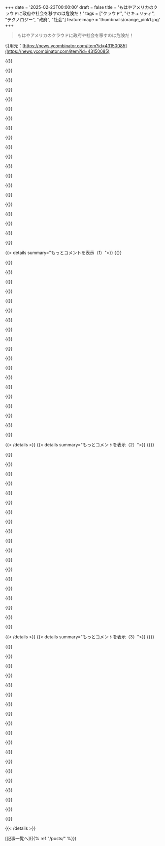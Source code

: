 +++
date = '2025-02-23T00:00:00'
draft = false
title = 'もはやアメリカのクラウドに政府や社会を移すのは危険だ！'
tags = ["クラウド", "セキュリティ", "テクノロジー", "政府", "社会"]
featureimage = 'thumbnails/orange_pink1.jpg'
+++

> もはやアメリカのクラウドに政府や社会を移すのは危険だ！

引用元：[https://news.ycombinator.com/item?id=43150085](https://news.ycombinator.com/item?id=43150085)

{{<matomeQuote body="この記事の著者であるBert Hubertは普通の活動家やLinuxハッカーとは違って、政府のITコンサルタント経験もあり、技術と政府の両方を理解している貴重な存在。彼の影響でオランダやEUの政府がアメリカのクラウドから移行するきっかけになればいいなと思ってる。" userName="skrebbel" createdAt="2025-02-23T18:28:47" color="#ff5733">}}

{{<matomeQuote body="活動家たちの声を無視する政府を責める気はないが、脅威は15年前から明白だったと思う。最近のアメリカの政権交代で行動に移る準備ができたのかもだが、懸念材料も多い。特に経済的な影響があれば政府が求められる対応をするか疑問だ。" userName="fasbiner" createdAt="2025-02-24T02:18:54" color="#ff5733">}}

{{<matomeQuote body="最近のアメリカの影響がヨーロッパの政治思想に大きな影響を与えたと思う。具体的な変化は時間がかかるだろうが、今こそヨーロッパがアメリカの技術依存を断ち切るチャンスだと感じる。" userName="skrebbel" createdAt="2025-02-24T09:16:31" color="#ff5c5c">}}

{{<matomeQuote body="EUのクラウドベンダーで次の条件を満たすところはあるの？<br>コンピュートやストレージ、DB、ユーザ管理、SDN、構成管理、秘密管理、CDN、DNS、ドメインと証明書登録、メール/SMS、メッセージブローカ、ストリーミングブローカ。" userName="jerjerjer" createdAt="2025-02-24T20:46:33" color="">}}

{{<matomeQuote body="基本的なセキュリティ対策とオープンスタンダードを使っていれば、ユーロクラウドへの移行は簡単だったはず。心配する必要はないと思うけど、そうでないなら多くの人が責任を問われるべき。" userName="Recurecur" createdAt="2025-02-24T07:03:05" color="">}}

{{<matomeQuote body="どうしてアメリカの技術を捨てるコストが15年前に比べて100-1000倍も上がってると思うの？以前はアメリカの製品がヨーロッパのビジネスには欠かせなかったし、サーバーやデスクトップでも使われてたから。" userName="jononor" createdAt="2025-02-24T16:31:27" color="">}}

{{<matomeQuote body="移行先はどこ？ScalewayやUpCloudといったEUのクラウドプロバイダーは比較できる？従来のアプリを移すのは難しいと思うし、ユニオンが支援しなければ無理だろうな。" userName="Mossy9" createdAt="2025-02-23T18:54:29" color="#ff5733">}}

{{<matomeQuote body="ITの世界から言わせてもらえば、最初からクラウド特有のものを使わないべき。移行時のコストを考えれば、標準的な方法でできるかを常に考えるべき。Azure Functionsのようなものも、インフラを管理するなら標準的なツールにする必要がある。" userName="stego-tech" createdAt="2025-02-24T02:21:17" color="#ff33a1">}}

{{<matomeQuote body="VMやDockerコンテナにこだわっても、ネットワーキングは簡単じゃない。AzureやAWSのネットワークは考え方が全然違うし、特にセキュリティ面は大変。" userName="smackeyacky" createdAt="2025-02-24T08:05:21" color="#ff5733">}}

{{<matomeQuote body="複雑なネットワークインフラが必要ならシンプルなプロキシやネットワーク分割で対処できることも多い。他にどんな特別な機能を考えてるの？AWSで使ってたけど、今は自分でホスティングしてる。" userName="raxxorraxor" createdAt="2025-02-24T12:29:58" color="">}}

{{<matomeQuote body="どこに移すって？自国のデータセンターを作って、クラウド環境を構築するのは難しくないし、オープンソースのクラウドも割合簡単。80％のソフトはOSSで揃ってて、残りはプロプライエタリやカスタム。すでに複数のプロバイダーがOpenStackを使った“公共クラウド”を提供してるのに、みんな有名なプロバイダーを使うのは何でだろうね？" userName="0xbadcafebee" createdAt="2025-02-24T02:17:20" color="">}}

{{<matomeQuote body="OpenStackを運営してる者として、いくつか指摘しておくね。Telco以外でOpenStackはほぼ終わってるし、みんな次のステップを考えてる。プロダクト間の互換性が悪くて、カスタマーエクスペリエンスが最悪なんだ。DOやHetznerの方が優れてるで。" userName="busterarm" createdAt="2025-02-24T15:18:47" color="#ff5733">}}

{{<matomeQuote body="実際にOpenStackの顧客として使ってみた感じ、機能はDOやHetznerよりも充実してる。APIもオープンだし、単にIaaSが必要なら必要ないけど。OpenStackの維持は大変だけど、運営してくれるならお金払う価値はあるね。" userName="0xbadcafebee" createdAt="2025-02-24T15:57:33" color="">}}

{{<matomeQuote body="OpenStackの顧客としての経験はあまり快適じゃないね。いつもトラブル続きで、サポートチケットが山ほど溜まってる。" userName="busterarm" createdAt="2025-02-24T17:09:54" color="">}}

{{<matomeQuote body="サポートチケットの山とムスカやアメリカの王による信頼の管理、どちらがマシかな？多くの開発者はチケットの問題に向き合う方が楽だと思うかもしれない。" userName="evolve2k" createdAt="2025-02-24T19:53:26" color="">}}

{{<matomeQuote body="＞OpenStackは互換性が悪く、ドキュメントも不足している。客の体験は最悪なんだ。別のソリューションの犠牲者になったんだね。OpenStackはつまらなくはないけど、ドキュメントがしっかりしてて、REST APIやRPCでつながる部品の集合なんだ。多くの企業がまだOpenStack使ってるし、移行も比較的楽しめるよ。" userName="nyrikki" createdAt="2025-02-24T18:32:09" color="">}}

{{<matomeQuote body="違う、全くそうじゃない。複雑さの問題じゃなくて、OpenStackの開発者によるバグや問題の多さが問題なんだ。例えば、CinderのAPIでエラーが出ることも多いから、開発のプロセスが甘いんだよ。" userName="busterarm" createdAt="2025-02-24T19:16:32" color="">}}

{{<matomeQuote body="面白い、情報をありがとう！OpenStackプロバイダーのリンク、持ってる経験を教えてくれない？" userName="Mossy9" createdAt="2025-02-24T05:36:04" color="">}}

{{<matomeQuote body="Rackspaceは典型的なプロバイダーで、本当に最低だった。実際に見たのは内部のOpenStackだったけど、プロバイダーは独自に構築することが多かったね。" userName="matt-p" createdAt="2025-02-24T09:23:39" color="">}}

{{<matomeQuote body="Scalewayはこの手の用途にはかなり良い代替品だと思う。サーバーレス機能やオブジェクトストレージなど、管理されたサービスが揃ってるからね。" userName="buildfocus" createdAt="2025-02-23T19:25:35" color="#45d325">}}

{{< details summary="もっとコメントを表示（1）">}}
{{<matomeQuote body="Scalewayは残念ながら信頼性がかなり悪くて、ここ数年大きな障害が年に数回あったんだ。新しいCTOが改善に力を入れているらしいから期待はしてるけど、便利だからこそなんとか頑張ってほしい。" userName="neoromantique" createdAt="2025-02-23T21:53:25" color="">}}

{{<matomeQuote body="OpenFaaSやKnativeが選択肢になるよ。特にKnativeはKubernetesに直接触れずにアプリを扱えるから便利。でも、主要なクラウドプロバイダーから離れるためには投資が必要だから、その点は気をつけてね。" userName="kefirlife" createdAt="2025-02-23T19:41:18" color="">}}

{{<matomeQuote body="チームが必要になるけど、ここでは人材は問題ないよ。ただ、時間とお金がかなりかかるから注意が必要。kubernetesやOpenFaaSだけじゃなくて、ストレージやデータベースも考えないといけないから、全体的にかなりの作業になると思う。" userName="matt-p" createdAt="2025-02-23T21:02:08" color="">}}

{{<matomeQuote body="OpenStackはKVMやネットワーク、オーケストレーションができるし、ストレージはcephが一般的だよ。DBの管理は少し手間がかかるけど、必要な機能はほぼカバーできると思うよ。オープンソースだしね。" userName="sekh60" createdAt="2025-02-23T21:28:52" color="#38d3d3">}}

{{<matomeQuote body="AWSのEBSボリュームは、io2以外のモデルは年間故障率が0.2%なんだ。1000個使ってたら、統計では2個は失われる計算だね。io2は0.001%だけど、完全にゼロではない。" userName="champtar" createdAt="2025-02-23T21:44:35" color="">}}

{{<matomeQuote body="Googleが地元のオペレーションパートナーにソフトウェアスタックを提供するプランを進めてるみたい。でも、コードの検証ができないから、やっぱりリスクはあるよね。" userName="anon84873628" createdAt="2025-02-23T19:47:06" color="">}}

{{<matomeQuote body="記事にあったけど、>「EU内の特別なサーバーで安心できる」と思うのは幻想なんだ。問題はバックドアじゃなくて、アメリカ政府がGoogleに指示を出せば、従わざるを得ないってこと。" userName="decimalenough" createdAt="2025-02-23T20:05:01" color="#ff5c5c">}}

{{<matomeQuote body="その国の司法管轄内で運営されているならそうだね。国外のシステムには同じ政策は及ばないから、セキュアなソリューションが提供されることがあるよ。" userName="Sparkyte" createdAt="2025-02-24T02:41:21" color="">}}

{{<matomeQuote body="それはちょっと無邪気だと思う。もしアメリカ政府がGoogleに国際サイトを全部シャットダウンしろと言ったら、サーバーがどこにあろうと関係ないと思うしね。今の政府に依存するのもリスクがあるよ。" userName="jmye" createdAt="2025-02-24T03:21:01" color="#ff5c5c">}}

{{<matomeQuote body="その国の政府がローカル企業にアメリカの親会社と分離させることもある。地域のサーバーは大抵ローカル子会社が持っているから、複雑な問題だよね。" userName="withinboredom" createdAt="2025-02-24T16:36:11" color="">}}

{{<matomeQuote body="そんなことないよ。この手のクラウドサービスはGoogleやアメリカに帰らないのが特徴なんだから。サポートはパートナー次第だけど、急にサービス停止されることはないよ。" userName="jankeymeulen" createdAt="2025-02-23T20:33:58" color="">}}

{{<matomeQuote body="Googleがそれを停止できないなら、なんで彼らに金を払うの？お金がかかるなら、そのルートを今やればいいじゃん。結局、顧客が将来の時間を支配できるようにするためにこのセットアップがあるはずなのに、ただ無駄じゃない？" userName="saghm" createdAt="2025-02-23T23:15:08" color="">}}

{{<matomeQuote body="フランスにはGoogleとThalesのパートナーシップであるサイトがあって、Thalesが90％を持ち、データセンターを管理してるんだ。数ヶ月後に稼働予定で、AWSから移行する予定だよ。" userName="fclairamb" createdAt="2025-02-24T06:57:01" color="#ff5733">}}

{{<matomeQuote body="クラウド特有のアプリ（Azure functionsなど）はどうするの？作らない方がいい。その会社に縛られるのは危険だし、移行コストは実際には見積もられているより低いよ。" userName="riehwvfbk" createdAt="2025-02-23T20:01:12" color="#ff5733">}}

{{<matomeQuote body="気持ちはわかるけど、オランダ人としてはアメリカのクラウドにデータが移行されることよりも、政府が自分たちでIT関連のことをする方が心配っていうね。失敗したプロジェクトのリストを見てもそのスキルがないのが分かる。" userName="speleding" createdAt="2025-02-24T11:12:06" color="">}}

{{<matomeQuote body="それは失敗ばかり聞いているからでしょ。" userName="28304283409234" createdAt="2025-02-24T11:59:52" color="">}}

{{<matomeQuote body="言いたいのは、本当に誠実じゃない平行構築をやめるべきってこと。ヨーロッパは消費者テック業界を育てたいだけ。Google Analyticsなんかは模倣するのが難しいし、アメリカの技術企業には規制が通用してない。結局は高いタリフを課して市場を変えたいだけ。" userName="cavisne" createdAt="2025-02-23T21:14:41" color="#45d325">}}

{{<matomeQuote body="あなたの言うことは本当だけど、競争力を持つためには安くていいサービスが必要なのに、価格を上げるのは健全なエコシステムの対策とは言えない。EU市民はプライバシーを大事にしているけど、アメリカの裁判所での不利を心配する声も聞くから、データ共有協定も意味があると思う。" userName="pm3003" createdAt="2025-02-23T21:47:53" color="">}}

{{<matomeQuote body="それってObama政権やBiden政権に影響力があるってこと？" userName="grandempire" createdAt="2025-02-23T20:24:34" color="">}}

{{<matomeQuote body="秘密をクラウドに移すことなんて、最初から安全じゃなかったよね。アメリカ政府が自分たちの秘密をクラウドに移してるのを未だに信じられない。ハードウェアを持ってる人から秘密は守れないっての。" userName="pclmulqdq" createdAt="2025-02-23T16:07:21" color="#ff5c5c">}}


{{< /details >}}
{{< details summary="もっとコメントを表示（2）">}}
{{<matomeQuote body="アメリカは独自の物理的なクラウドを運用していて、大きなクラウド企業が設計してる。公的なクラウドではデータセンターが政府の審査を受けてて、地域ごとに許可が異なるんだ。アメリカのクラウド利用は他国より進んでいて、技術的な要件が足かせになってるところもある。" userName="jandrewrogers" createdAt="2025-02-23T16:39:29" color="#ff5c5c">}}

{{<matomeQuote body="この意見は重要だね。私の近くにはGoogleの巨大なクラウド倉庫があって、米政府用のサーバーがあるよ。Googleの契約による電力供給や物理的なセキュリティを利用できるし、サーバーの安全性も保たれてる。" userName="vimbtw" createdAt="2025-02-23T19:53:37" color="#ff5733">}}

{{<matomeQuote body="他の国がクラウドに慎重なのは、主要なクラウドプロバイダーがアメリカの会社だから。NSAはアメリカ企業を情報セキュリティの武器として利用してきた長い歴史があるからね。" userName="KennyBlanken" createdAt="2025-02-23T19:28:26" color="">}}

{{<matomeQuote body="イスラエルについてはCheck Pointのファイアウォールとか、Express VPNを持っている会社を挙げるかな。" userName="red-iron-pine" createdAt="2025-02-24T18:52:11" color="">}}

{{<matomeQuote body="物理的な隔離は、ここでの懸念にはあんまり関係ないんじゃない？ヨーロッパの主な心配は、ランダムな人がサーバーからハードディスクを抜くことじゃないから。" userName="dataflow" createdAt="2025-02-23T19:21:31" color="">}}

{{<matomeQuote body="技術の問題じゃなくて、米国のCloud Actが多くの進展を妨げてるんだ。ここにいる信頼できる技術者は、米国のクラウドプロバイダーを信用してないよ。" userName="radicalbyte" createdAt="2025-02-23T20:07:17" color="#ff5c5c">}}

{{<matomeQuote body="ドイツのクラウドも同じで、Azure StackをDeutsche Telekomの子会社が運営してるはずだよ。" userName="tremon" createdAt="2025-02-26T16:35:54" color="">}}

{{<matomeQuote body="アメリカ政府は自分たち専用のGOVクラウドデータセンターを持ってる。AzureやAWSが運営してるけど、使用に制限があるから、あまり公にはされてない。" userName="rapatel0" createdAt="2025-02-23T16:54:14" color="#ff5733">}}

{{<matomeQuote body="主要なクラウドベンダー（Azure、AWS、GCP、Oracle）は、GovCloud地域に加えて、エアギャップ地域も持ってるよ。" userName="locusofself" createdAt="2025-02-24T00:05:04" color="">}}

{{<matomeQuote body="AmazonやMicrosoftって、政府のデータに対して興味を持ってるんじゃないかって話だよね、普通は関わっちゃいけないのに。" userName="ocdtrekkie" createdAt="2025-02-23T17:47:10" color="#785bff">}}

{{<matomeQuote body="政府はAmazonやMicrosoftに対して色んな圧力をかける力を持ってるけど、EUの政府はそんなの持ってないってことだ。" userName="aprilthird2021" createdAt="2025-02-23T18:05:24" color="">}}

{{<matomeQuote body="役所で扱う人が前にAmazonやMicrosoftにいたり、また戻ったりするって考えたら、政府に圧力なんてないようなもんだよ。政府は逆にこれらの企業を他と比べるための道具だし。" userName="pessimizer" createdAt="2025-02-23T23:03:03" color="">}}

{{<matomeQuote body="米国政府の圧力：20万ドルの罰金、控訴可能。" userName="_DeadFred_" createdAt="2025-02-23T18:53:55" color="">}}

{{<matomeQuote body="米国政府の圧力：FISAの秘密裁判、刑務所行き。" userName="tyre" createdAt="2025-02-23T19:39:37" color="">}}

{{<matomeQuote body="この施設のHSMに触れたら、消えたような気分になれるよ。" userName="overstay8930" createdAt="2025-02-23T20:47:39" color="">}}

{{<matomeQuote body="今の政府とじゃ無理だね。" userName="userbinator" createdAt="2025-02-23T20:59:44" color="">}}

{{<matomeQuote body="”あんたの持ってる独占、なかなかいいね。Commerce省に調査されちゃうと厄介だよ。”" userName="int_19h" createdAt="2025-02-27T01:39:35" color="">}}

{{<matomeQuote body="そうだね、私も賛成。データの重要性を考えると、一般市民が「データが静止している状態」の原則を理解してないのが不思議。" userName="ivanmontillam" createdAt="2025-02-23T17:13:02" color="#45d325">}}

{{<matomeQuote body="じゃあ、アメリカはTikTokを禁止する権利を持ってるの？" userName="cscurmudgeon" createdAt="2025-02-23T20:13:56" color="">}}

{{<matomeQuote body="いや、それは行き過ぎだよ。国民がデータを勝手に渡したいならそれは彼らの権利だし、せいぜい米国政府はその危険性を教育するべき。まあ、政府関係者はデータ損失防止策を講じるべきだと思うけど。公衆の健康の問題なら禁止しても良いが、Metaの影響力があるから無理だろうね。データ管理の問題でTikTokを制限するのは行き過ぎだよ。TikTokのユーザーがInstagramよりもTikTokを選ぶのは彼らの自由だ。" userName="ivanmontillam" createdAt="2025-02-23T20:35:52" color="">}}


{{< /details >}}
{{< details summary="もっとコメントを表示（3）">}}
{{<matomeQuote body="米国政府の秘密は常に契約業者によって保持されている。典型的な政府の秘密はLockheed Martinが設計した飛行機の計画みたいなものでしょ。" userName="closeparen" createdAt="2025-02-23T16:36:48" color="">}}

{{<matomeQuote body="Elon Muskが全データにアクセスするなんて、怖いよ。彼の選挙に対するプロパガンダ装置を考えると恐ろしい。" userName="zombiwoof" createdAt="2025-02-23T19:34:16" color="#ff33a1">}}

{{<matomeQuote body="保守派に向けたプロパガンダがあった時、そんなに恐れてた？今はあまり過激じゃなくて、他の意見も受け入れられるようになった。" userName="DamnYuppie" createdAt="2025-02-24T16:13:46" color="">}}

{{<matomeQuote body="セキュリティは単純に“安全”と“危険”の二元論じゃないよ。" userName="rcpt" createdAt="2025-02-23T16:28:14" color="">}}

{{<matomeQuote body="世界中がSnowdenやWikileaks Vault 7でNSAやCIAの大規模なスパイの証拠を知ってる。政府の秘密を米国のクラウドに移すなんて、12年以上前から狂ってる。" userName="dmantis" createdAt="2025-02-23T16:31:27" color="#785bff">}}

{{<matomeQuote body="https://www.usenix.org/system/files/1401_08-12_mickens.pdf まあ、魔法のアミュレットでも手に入れたらいいんじゃない？" userName="rcpt" createdAt="2025-02-23T16:42:38" color="">}}

{{<matomeQuote body="いいね、アップロードする前に全部暗号化して、鍵はクライアント側に置いておこう。親が言ってる通りじゃない？安全/安全でないの二元論は誰にも役立たないよ。" userName="raverbashing" createdAt="2025-02-23T16:41:06" color="#38d3d3">}}

{{<matomeQuote body="暗号化されたデータの計算が、すぐに解決できたなんて知らなかったよ。" userName="ta988" createdAt="2025-02-23T17:33:25" color="">}}

{{<matomeQuote body="もしかして限界を知ってるの？知らない人のために、その技術についてはここを見てね： https://en.m.wikipedia.org/wiki/Homomorphic_encryption" userName="erikerikson" createdAt="2025-02-23T19:19:02" color="">}}

{{<matomeQuote body="政府の秘密については、どこまで隠すべきかっていうのは難しい問題だよね。一部は隠す必要があると思うけど、過剰な秘密主義は危険だと思うんだ。確かに機密情報は守るべきだけど、隠さなくてもいいことまで隠すのは良くないよ。" userName="cogman10" createdAt="2025-02-23T17:39:21" color="#45d325">}}

{{<matomeQuote body="FOIAのおかげで、アメリカ政府はかなり透明性がある民主主義なんだよね。これが他の国でも模倣されるようになったくらいに。" userName="Andrex" createdAt="2025-02-23T19:07:38" color="">}}

{{<matomeQuote body="政府用のクラウドの仕組みをちゃんと理解してないんじゃないかな。GovCloudは敏感なデータや制御された非機密情報を管理するために使われているらしいよ。アメリカ政府が機密情報を企業のクラウドに入れるとは思えない。でも機密でない情報は多々あるから、その辺は必要なんじゃないかな。" userName="dangus" createdAt="2025-02-23T16:43:43" color="#ff33a1">}}

{{<matomeQuote body="機密情報用のクラウド環境もちゃんとあるから、見てみた方がいいよ。アメリカには特化したクラウドサービスがあって、そこでは変なことは起きにくい。" userName="thesuperbigfrog" createdAt="2025-02-23T17:36:53" color="">}}

{{<matomeQuote body="ハードウェアを持っている人には秘密は守れないけど、物理的に国内に置かれてて、クラウド業者の従業員が見張られている場合はどうなの？それは主権クラウドと呼ばれて、すべてのクラウド業者がやってることなんだよ。" userName="breadwinner" createdAt="2025-02-23T17:10:10" color="">}}

{{<matomeQuote body="でも、アメリカの法律はそこにも及ぶんじゃないかな、アメリカの会社が所有していたら。" userName="tpm" createdAt="2025-02-23T17:12:01" color="">}}

{{<matomeQuote body="SSDを持っている人からあなたの秘密を守ることはできるじゃん、それが暗号化の目的なんだから。" userName="whimsicalism" createdAt="2025-02-23T16:55:46" color="">}}

{{<matomeQuote body="元の発言をただのデータ保存に縮小してる気がするけど、ハードウェアとはデータの保管だけじゃないってことだからね。もし暗号化されてないデータがAWSを通ってしまったら、それはアクセスできることになってしまう。" userName="ncallaway" createdAt="2025-02-23T17:08:26" color="#38d3d3">}}

{{<matomeQuote body="「政府が秘密をクラウドに移すことは安全じゃない」って言ってるけど、これはデータ移動に関することじゃないの？" userName="whimsicalism" createdAt="2025-02-23T18:27:08" color="">}}

{{<matomeQuote body="それは全く完璧なものではないね。" userName="TechDebtDevin" createdAt="2025-02-23T17:07:47" color="">}}

{{<matomeQuote body="これは新しいことじゃなくて、Microsoftがフランス政府と合意を結んでBleuっていう主権クラウドを作ったんだよ。これはOrangeとCapgeminiがAzureとMicrosoft 365の技術を使って運営するんだ。ドイツ政府も似たようなことをして、SAPとArvato Systemsが運営するDelos Cloudを始めたんだ。" userName="pedropaulovc" createdAt="2025-02-23T17:38:02" color="#785bff">}}


{{< /details >}}


[記事一覧へ]({{% ref "/posts/" %}})
